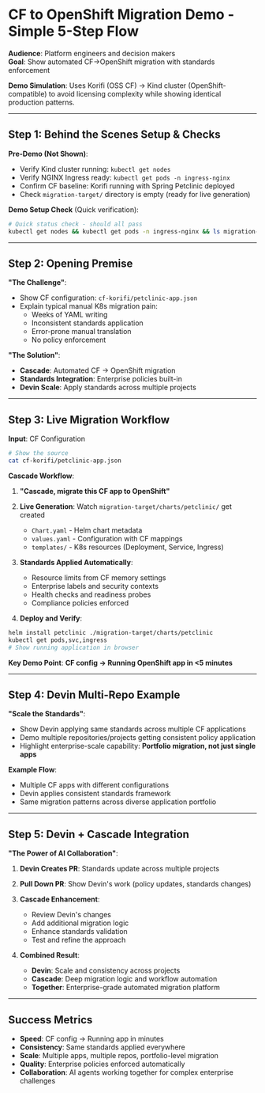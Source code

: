 # CF to OpenShift Migration Demo - Simple 5-Step Flow

**Audience**: Platform engineers and decision makers  
**Goal**: Show automated CF→OpenShift migration with standards enforcement

**Demo Simulation**: Uses Korifi (OSS CF) → Kind cluster (OpenShift-compatible) to avoid licensing complexity while showing identical production patterns.

---

## Step 1: Behind the Scenes Setup & Checks

**Pre-Demo (Not Shown)**:
- Verify Kind cluster running: `kubectl get nodes`
- Verify NGINX Ingress ready: `kubectl get pods -n ingress-nginx`
- Confirm CF baseline: Korifi running with Spring Petclinic deployed
- Check `migration-target/` directory is empty (ready for live generation)

**Demo Setup Check** (Quick verification):
```bash
# Quick status check - should all pass
kubectl get nodes && kubectl get pods -n ingress-nginx && ls migration-target/
```

---

## Step 2: Opening Premise

**"The Challenge"**:
- Show CF configuration: `cf-korifi/petclinic-app.json`
- Explain typical manual K8s migration pain:
  - Weeks of YAML writing
  - Inconsistent standards application
  - Error-prone manual translation
  - No policy enforcement

**"The Solution"**:
- **Cascade**: Automated CF → OpenShift migration
- **Standards Integration**: Enterprise policies built-in
- **Devin Scale**: Apply standards across multiple projects

---

## Step 3: Live Migration Workflow

**Input**: CF Configuration
```bash
# Show the source
cat cf-korifi/petclinic-app.json
```

**Cascade Workflow**:
1. **"Cascade, migrate this CF app to OpenShift"**
2. **Live Generation**: Watch `migration-target/charts/petclinic/` get created
   - `Chart.yaml` - Helm chart metadata
   - `values.yaml` - Configuration with CF mappings
   - `templates/` - K8s resources (Deployment, Service, Ingress)

3. **Standards Applied Automatically**:
   - Resource limits from CF memory settings
   - Enterprise labels and security contexts
   - Health checks and readiness probes
   - Compliance policies enforced

4. **Deploy and Verify**:
```bash
helm install petclinic ./migration-target/charts/petclinic
kubectl get pods,svc,ingress
# Show running application in browser
```

**Key Demo Point**: **CF config → Running OpenShift app in <5 minutes**

---

## Step 4: Devin Multi-Repo Example

**"Scale the Standards"**:
- Show Devin applying same standards across multiple CF applications
- Demo multiple repositories/projects getting consistent policy application
- Highlight enterprise-scale capability: **Portfolio migration, not just single apps**

**Example Flow**:
- Multiple CF apps with different configurations
- Devin applies consistent standards framework
- Same migration patterns across diverse application portfolio

---

## Step 5: Devin + Cascade Integration

**"The Power of AI Collaboration"**:

1. **Devin Creates PR**: Standards update across multiple projects
2. **Pull Down PR**: Show Devin's work (policy updates, standards changes)
3. **Cascade Enhancement**: 
   - Review Devin's changes
   - Add additional migration logic
   - Enhance standards validation
   - Test and refine the approach

4. **Combined Result**: 
   - **Devin**: Scale and consistency across projects
   - **Cascade**: Deep migration logic and workflow automation
   - **Together**: Enterprise-grade automated migration platform

---

## Success Metrics

- **Speed**: CF config → Running app in minutes
- **Consistency**: Same standards applied everywhere
- **Scale**: Multiple apps, multiple repos, portfolio-level migration
- **Quality**: Enterprise policies enforced automatically
- **Collaboration**: AI agents working together for complex enterprise challenges